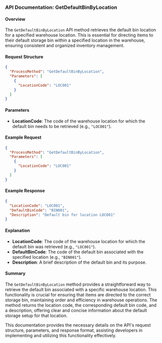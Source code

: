 ### API Documentation: GetDefaultBinByLocation

#### Overview
The `GetDefaultBinByLocation` API method retrieves the default bin location for a specified warehouse location. This is essential for directing items to their default storage bin within a specified location in the warehouse, ensuring consistent and organized inventory management.

#### Request Structure
```json
{
  "ProcessMethod": "GetDefaultBinByLocation",
  "Parameters": [
    {
      "LocationCode": "LOC001"
    }
  ]
}
```

#### Parameters
- **LocationCode**: The code of the warehouse location for which the default bin needs to be retrieved (e.g., `"LOC001"`).

#### Example Request
```json
{
  "ProcessMethod": "GetDefaultBinByLocation",
  "Parameters": [
    {
      "LocationCode": "LOC001"
    }
  ]
}
```

#### Example Response
```json
{
  "LocationCode": "LOC001",
  "DefaultBinCode": "BIN001",
  "Description": "Default bin for location LOC001"
}
```

#### Explanation
- **LocationCode**: The code of the warehouse location for which the default bin was retrieved (e.g., `"LOC001"`).
- **DefaultBinCode**: The code of the default bin associated with the specified location (e.g., `"BIN001"`).
- **Description**: A brief description of the default bin and its purpose.

#### Summary
The `GetDefaultBinByLocation` method provides a straightforward way to retrieve the default bin associated with a specific warehouse location. This functionality is crucial for ensuring that items are directed to the correct storage bin, maintaining order and efficiency in warehouse operations. The method returns the location code, the corresponding default bin code, and a description, offering clear and concise information about the default storage setup for that location.

This documentation provides the necessary details on the API's request structure, parameters, and response format, assisting developers in implementing and utilizing this functionality effectively.